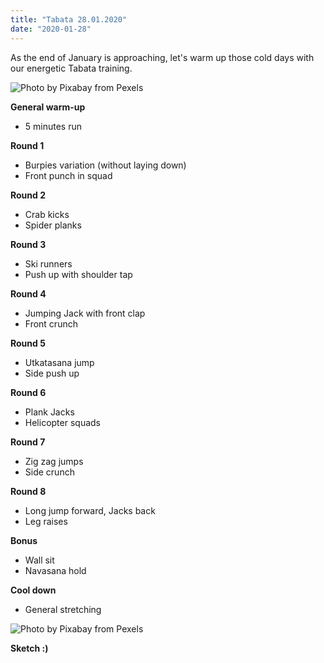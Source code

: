 ```yaml
---
title: "Tabata 28.01.2020"
date: "2020-01-28"
---
```


As the end of January is approaching, let's warm up those cold days with our energetic Tabata training.

![](https://i.imgur.com/xu16td7.jpg "Photo by Pixabay from Pexels")

**General warm-up**
- 5 minutes run

**Round 1**
- Burpies variation (without laying down)
- Front punch in squad

**Round 2**
- Crab kicks
- Spider planks

**Round 3**
- Ski runners
- Push up with shoulder tap

**Round 4**
- Jumping Jack with front clap
- Front crunch

**Round 5**
- Utkatasana jump
- Side push up

**Round 6**
- Plank Jacks
- Helicopter squads

**Round 7**
- Zig zag  jumps
- Side crunch

**Round 8**
- Long jump forward, Jacks back
- Leg raises

**Bonus**
- Wall sit
- Navasana hold

**Cool down**
- General stretching


![](https://i.imgur.com/fZqWWTF.jpg "Photo by Pixabay from Pexels")

**Sketch :)**

